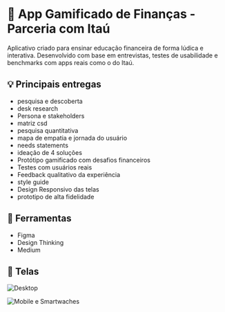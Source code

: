 # 📱 App Gamificado de Finanças - Parceria com Itaú

Aplicativo criado para ensinar educação financeira de forma lúdica e interativa. Desenvolvido com base em entrevistas, testes de usabilidade e benchmarks com apps reais como o do Itaú.

## 💡 Principais entregas
- pesquisa e descoberta
- desk research
- Persona e stakeholders
- matriz csd
- pesquisa quantitativa
- mapa de empatia e jornada do usuário
- needs statements
- ideação de 4 soluções
- Protótipo gamificado com desafios financeiros
- Testes com usuários reais
- Feedback qualitativo da experiência
- style guide
- Design Responsivo das telas
- prototipo de alta fidelidade

## 🧩 Ferramentas
- Figma
- Design Thinking
- Medium

## 📸 Telas
![Desktop](https://github.com/user-attachments/assets/efe11cfa-6a3f-4fb4-bafa-dd19082f93a7)

![Mobile e Smartwaches](https://github.com/user-attachments/assets/8fea1117-8fe4-49ca-9bdb-aa4802ec5c26)

